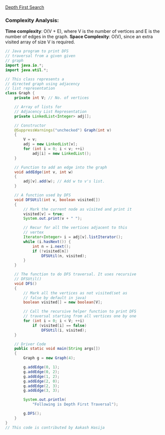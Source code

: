 [Depth First Search](https://www.geeksforgeeks.org/depth-first-search-or-dfs-for-a-graph/)

### Complexity Analysis: 

**Time complexity**: O(V + E), where V is the number of vertices and E is the number of edges in the graph.
**Space Complexity**: O(V), since an extra visited array of size V is required.


``` Java
// Java program to print DFS
// traversal from a given given
// graph
import java.io.*;
import java.util.*;

// This class represents a
// directed graph using adjacency
// list representation
class Graph {
	private int V; // No. of vertices

	// Array of lists for
	// Adjacency List Representation
	private LinkedList<Integer> adj[];

	// Constructor
	@SuppressWarnings("unchecked") Graph(int v)
	{
		V = v;
		adj = new LinkedList[v];
		for (int i = 0; i < v; ++i)
			adj[i] = new LinkedList();
	}

	// Function to add an edge into the graph
	void addEdge(int v, int w)
	{
		adj[v].add(w); // Add w to v's list.
	}

	// A function used by DFS
	void DFSUtil(int v, boolean visited[])
	{
		// Mark the current node as visited and print it
		visited[v] = true;
		System.out.print(v + " ");

		// Recur for all the vertices adjacent to this
		// vertex
		Iterator<Integer> i = adj[v].listIterator();
		while (i.hasNext()) {
			int n = i.next();
			if (!visited[n])
				DFSUtil(n, visited);
		}
	}

	// The function to do DFS traversal. It uses recursive
	// DFSUtil()
	void DFS()
	{
		// Mark all the vertices as not visited(set as
		// false by default in java)
		boolean visited[] = new boolean[V];

		// Call the recursive helper function to print DFS
		// traversal starting from all vertices one by one
		for (int i = 0; i < V; ++i)
			if (visited[i] == false)
				DFSUtil(i, visited);
	}

	// Driver Code
	public static void main(String args[])
	{
		Graph g = new Graph(4);

		g.addEdge(0, 1);
		g.addEdge(0, 2);
		g.addEdge(1, 2);
		g.addEdge(2, 0);
		g.addEdge(2, 3);
		g.addEdge(3, 3);

		System.out.println(
			"Following is Depth First Traversal");

		g.DFS();
	}
}
// This code is contributed by Aakash Hasija
```
